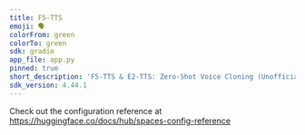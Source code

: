 ```yaml
---
title: F5-TTS
emoji: 🗣️
colorFrom: green
colorTo: green
sdk: gradio
app_file: app.py
pinned: true
short_description: 'F5-TTS & E2-TTS: Zero-Shot Voice Cloning (Unofficial Demo)'
sdk_version: 4.44.1
---
```


Check out the configuration reference at https://huggingface.co/docs/hub/spaces-config-reference